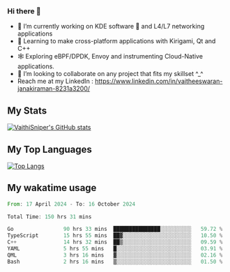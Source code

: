 ### Hi there 👋

- 🔭 I’m currently working on KDE software 💓 and L4/L7 networking applications 
- 📖 Learning to make cross-platform applications with Kirigami, Qt and C++
- 🕸️ Exploring eBPF/DPDK, Envoy and instrumenting Cloud-Native applications. 
- 👯 I’m looking to collaborate on any project that fits my skillset ^_^
- Reach me at my LinkedIn : https://www.linkedin.com/in/vaitheeswaran-janakiraman-8231a3200/

## My Stats
[![VaithiSniper's GitHub stats](https://github-readme-stats.vercel.app/api?username=VaithiSniper&hide=stars&theme=radical)](https://github.com/anuraghazra/github-readme-stats)

## My Top Languages

[![Top Langs](https://github-readme-stats.vercel.app/api/top-langs/?username=VaithiSniper&layout=compact)](https://github.com/anuraghazra/github-readme-stats)

## My wakatime usage

<!--START_SECTION:waka-->

```rust
From: 17 April 2024 - To: 16 October 2024

Total Time: 150 hrs 31 mins

Go                90 hrs 33 mins  ███████████████░░░░░░░░░░   59.72 %
TypeScript        15 hrs 55 mins  ██▓░░░░░░░░░░░░░░░░░░░░░░   10.50 %
C++               14 hrs 32 mins  ██▒░░░░░░░░░░░░░░░░░░░░░░   09.59 %
YAML              5 hrs 55 mins   █░░░░░░░░░░░░░░░░░░░░░░░░   03.91 %
QML               3 hrs 16 mins   ▓░░░░░░░░░░░░░░░░░░░░░░░░   02.16 %
Bash              2 hrs 16 mins   ▒░░░░░░░░░░░░░░░░░░░░░░░░   01.50 %
```

<!--END_SECTION:waka-->
